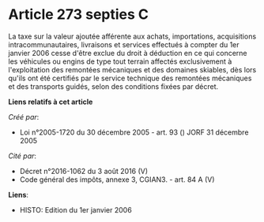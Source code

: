 # Article 273 septies C

La taxe sur la valeur ajoutée afférente aux achats, importations, acquisitions intracommunautaires, livraisons et services
effectués à compter du 1er janvier 2006 cesse d'être exclue du droit à déduction en ce qui concerne les véhicules ou engins
de type tout terrain affectés exclusivement à l'exploitation des remontées mécaniques et des domaines skiables, dès lors
qu'ils ont été certifiés par le service technique des remontées mécaniques et des transports guidés, selon des conditions
fixées par décret.

**Liens relatifs à cet article**

_Créé par_:

  - Loi n°2005-1720 du 30 décembre 2005 - art. 93 () JORF 31 décembre 2005

_Cité par_:

  - Décret n°2016-1062 du 3 août 2016 (V)
  - Code général des impôts, annexe 3, CGIAN3. - art. 84 A (V)

**Liens**:

  - HISTO: Edition du 1er janvier 2006
